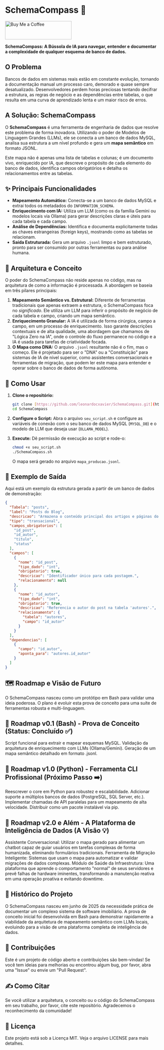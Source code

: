 # SchemaCompass 🧭

<a href="https://www.buymeacoffee.com/leonardocx" target="_blank">
  <img src="https://cdn.buymeacoffee.com/buttons/v2/default-yellow.png" alt="Buy Me a Coffee" style="height: 60px !important;width: 217px !important;">
</a>

**SchemaCompass: A Bússola de IA para navegar, entender e documentar a complexidade de qualquer esquema de banco de dados.**

## O Problema

Bancos de dados em sistemas reais estão em constante evolução, tornando a documentação manual um processo caro, demorado e quase sempre desatualizado. Desenvolvedores perdem horas preciosas tentando decifrar a estrutura, as regras de negócio e as dependências entre tabelas, o que resulta em uma curva de aprendizado lenta e um maior risco de erros.

## A Solução: SchemaCompass

O **SchemaCompass** é uma ferramenta de engenharia de dados que resolve este problema de forma inovadora. Utilizando o poder de Modelos de Linguagem Grandes (LLMs), ele se conecta a um banco de dados MySQL, analisa sua estrutura a um nível profundo e gera um **mapa semântico** em formato JSONL.

Este mapa não é apenas uma lista de tabelas e colunas; é um documento vivo, enriquecido por IA, que descreve o propósito de cada elemento do banco de dados, identifica campos obrigatórios e detalha os relacionamentos entre as tabelas.

## ✨ Principais Funcionalidades

* **Mapeamento Automático:** Conecta-se a um banco de dados MySQL e extrai todos os metadados do `INFORMATION_SCHEMA`.
* **Enriquecimento com IA:** Utiliza um LLM (como os da família Gemini ou modelos locais via Ollama) para gerar descrições claras e úteis para cada tabela e cada campo.
* **Análise de Dependências:** Identifica e documenta explicitamente todas as chaves estrangeiras (foreign keys), mostrando como as tabelas se relacionam.
* **Saída Estruturada:** Gera um arquivo `.jsonl` limpo e bem estruturado, pronto para ser consumido por outras ferramentas ou para análise humana.

## 📐 Arquitetura e Conceito

O poder do SchemaCompass não reside apenas no código, mas na arquitetura de como a informação é processada. A abordagem se baseia em três pilares principais:

1.  **Mapeamento Semântico vs. Estrutural:** Diferente de ferramentas tradicionais que apenas extraem a estrutura, o SchemaCompass foca no *significado*. Ele utiliza um LLM para inferir o propósito de negócio de cada tabela e campo, criando um mapa semântico.
2.  **Enriquecimento Granular:** A IA é utilizada de forma cirúrgica, campo a campo, em um processo de enriquecimento. Isso garante descrições contextuais e de alta qualidade, uma abordagem que chamamos de "Lógica Zero na IA", onde o controle do fluxo permanece no código e a IA é usada para tarefas de criatividade focada.
3.  **O Mapa como DNA:** O arquivo `.jsonl` resultante não é o fim, mas o começo. Ele é projetado para ser o "DNA" ou a "Constituição" para sistemas de IA de nível superior, como assistentes conversacionais e ferramentas de migração, que podem ler este mapa para entender e operar sobre o banco de dados de forma autônoma.

## 🚀 Como Usar

1.  **Clone o repositório:**
    ```bash
    git clone [https://github.com/leonardocxavier/SchemaCompass.git](https://github.com/leonardocxavier/SchemaCompass.git)
    cd SchemaCompass
    ```

2.  **Configure o Script:**
    Abra o arquivo `seu_script.sh` e configure as variáveis de conexão com o seu banco de dados MySQL (`MYSQL_DB`) e o modelo de LLM que deseja usar (`OLLAMA_MODEL`).

3.  **Execute:**
    Dê permissão de execução ao script e rode-o:
    ```bash
    chmod +x seu_script.sh
    ./SchemaCompass.sh
    ```
    O mapa será gerado no arquivo `mapa_producao.jsonl`.

## 📄 Exemplo de Saída

Aqui está um exemplo da estrutura gerada a partir de um banco de dados de demonstração:

```json
{
  "Tabela": "posts",
  "label": "Posts do Blog",
  "descricao": "Armazena o conteúdo principal dos artigos e páginas do blog.",
  "tipo": "transacional",
  "campos_obrigatorios": [
    "id_post",
    "id_autor",
    "titulo",
    "status"
  ],
  "campos": [
    {
      "nome": "id_post",
      "tipo_dado": "int",
      "obrigatorio": true,
      "descricao": "Identificador único para cada postagem.",
      "relacionamento": null
    },
    {
      "nome": "id_autor",
      "tipo_dado": "int",
      "obrigatorio": true,
      "descricao": "Referencia o autor do post na tabela 'autores'.",
      "relacionamento": {
        "tabela": "autores",
        "campo": "id_autor"
      }
    }
  ],
  "dependencias": [
    {
      "campo": "id_autor",
      "aponta_para": "autores.id_autor"
    }
  ]
}
```

## 🗺️ Roadmap e Visão de Futuro
O SchemaCompass nasceu como um protótipo em Bash para validar uma ideia poderosa. O plano é evoluir esta prova de conceito para uma suíte de ferramentas robusta e multi-linguagem.

## 📌 Roadmap v0.1 (Bash) - Prova de Conceito (Status: Concluído ✅)

Script funcional para extrair e mapear esquemas MySQL.
Validação da arquitetura de enriquecimento com LLMs (Ollama/Gemini).
Geração de um mapa semântico detalhado em formato .jsonl.

## 📌 Roadmap v1.0 (Python) - Ferramenta CLI Profissional (Próximo Passo ➡️)

Reescrever o core em Python para robustez e escalabilidade.
Adicionar suporte a múltiplos bancos de dados (PostgreSQL, SQL Server, etc.).
Implementar chamadas de API paralelas para um mapeamento de alta velocidade.
Distribuir como um pacote instalável via pip.

## 📌 Roadmap v2.0 e Além - A Plataforma de Inteligência de Dados (A Visão 💡)

Assistente Conversacional: Utilizar o mapa gerado para alimentar um chatbot capaz de guiar usuários em tarefas complexas de forma humanizada, eliminando formulários tradicionais.
Ferramenta de Migração Inteligente: Sistemas que usam o mapa para automatizar e validar migrações de dados complexas.
Módulo de Saúde da Infraestrutura: Uma plataforma que aprende o comportamento "normal" de seus servidores e prevê falhas de hardware iminentes, transformando a manutenção reativa em uma operação proativa e evitando downtime.

## 📖 Histórico do Projeto
O SchemaCompass nasceu em junho de 2025 da necessidade prática de documentar um complexo sistema de software imobiliário. A prova de conceito inicial foi desenvolvida em Bash para demonstrar rapidamente a viabilidade da arquitetura de mapeamento semântico com LLMs locais, evoluindo para a visão de uma plataforma completa de inteligência de dados.

## 🤝 Contribuições
Este é um projeto de código aberto e contribuições são bem-vindas! Se você tem ideias para melhorias ou encontrou algum bug, por favor, abra uma "Issue" ou envie um "Pull Request".

## ✍️ Como Citar
Se você utilizar a arquitetura, o conceito ou o código do SchemaCompass em seu trabalho, por favor, cite este repositório. Agradecemos o reconhecimento da comunidade!

## 📜 Licença
Este projeto está sob a Licença MIT. Veja o arquivo LICENSE para mais detalhes.


